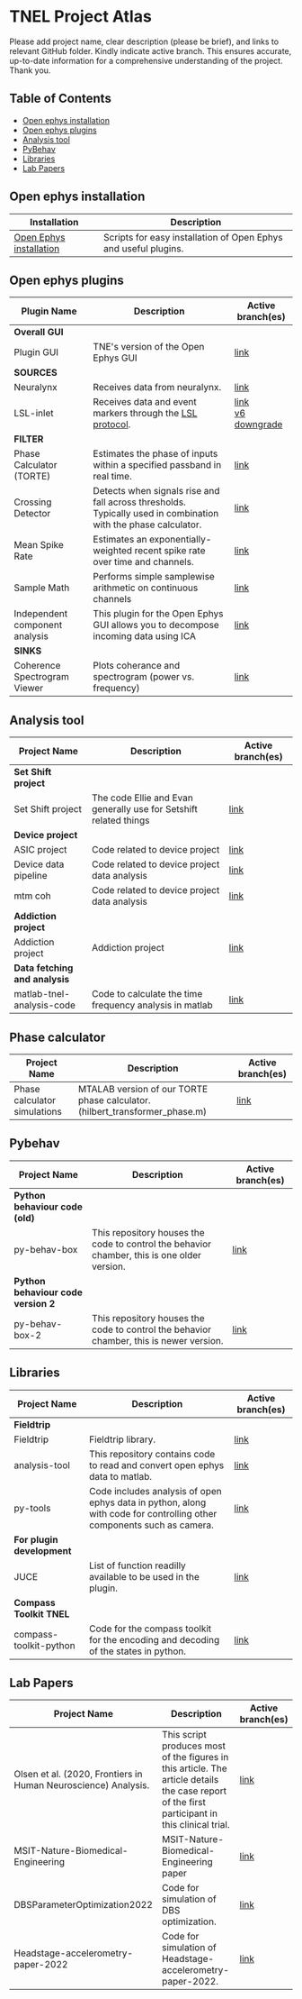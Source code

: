 # TNEL Project Atlas
Please add project name, clear description (please be brief), and links to relevant GitHub folder. Kindly indicate active branch. This ensures accurate, up-to-date information for a comprehensive understanding of the project. Thank you.


## Table of Contents
* [Open ephys installation](#open-ephys-plugins)
* [Open ephys plugins](#open-ephys-installation)
* [Analysis tool](#analysis-tool)
* [PyBehav](#pybehav)
* [Libraries](#libraries)
* [Lab Papers](#lab-papers)

## Open ephys installation
| Installation | Description |
| --- | --- | 
| [Open Ephys installation](https://github.com/tne-lab/oep-installation.git) | Scripts for easy installation of Open Ephys and useful plugins.

## Open ephys plugins
| Plugin Name | Description | Active branch(es) |
| --- | --- | --- |
| **Overall GUI**| |  |
| Plugin GUI | TNE's version of the Open Ephys GUI  | [link](https://github.com/tne-lab/plugin-GUI) |
| **SOURCES**| |  |
| Neuralynx | Receives data from neuralynx. | [link](https://github.com/tne-lab/neuralynx-plugin.git)|
| LSL-inlet | Receives data and event markers through the [LSL protocol](https://labstreaminglayer.org/#/). | [link](https://github.com/tne-lab/LSL-inlet) <br /> [v6 downgrade](https://github.com/tne-lab/LSL-inlet/tree/v6-downgrade) |
| **FILTER**| |  |
| Phase Calculator (TORTE) | Estimates the phase of inputs within a specified passband in real time. | [link](https://github.com/tne-lab/TORTE.git)
| Crossing Detector | Detects when signals rise and fall across thresholds. Typically used in combination with the phase calculator.  | [link](https://github.com/tne-lab/crossing-detector) |
| Mean Spike Rate | Estimates an exponentially-weighted recent spike rate over time and channels. | [link](https://github.com/tne-lab/mean-spike-rate/tree/master) |
| Sample Math | Performs simple samplewise arithmetic on continuous channels  | [link](https://github.com/tne-lab/sample-math/tree/master) |
| Independent component analysis | This plugin for the Open Ephys GUI allows you to decompose incoming data using ICA | [link](https://github.com/tne-lab/ica-plugin.git) |
| **SINKS**| |  |
| Coherence Spectrogram Viewer | Plots coherance and spectrogram (power vs. frequency)  | [link](https://github.com/tne-lab/Coherence-Spectrogram-Viewer) |

## Analysis tool
| Project Name | Description | Active branch(es) |
| --- | --- | --- |
| **Set Shift project**| |  |
|Set Shift project|The code Ellie and Evan generally use for Setshift related things|[link](https://github.com/tne-lab/ee-lib)|
| **Device project**| |  |
|ASIC project|Code related to device project|[link](https://github.com/tne-lab/ASIC-testing-v2.git)|
|Device data pipeline|Code related to device project data analysis|[link](https://github.com/tne-lab/device-data-pipeline.git)|
|mtm coh|Code related to device project data analysis|[link](https://github.com/tne-lab/mtm-coh.git)|
| **Addiction project**| |  |
|Addiction project|Addiction project|[link](https://github.com/tne-lab/addiction_project2)|
| **Data fetching and analysis**| |  |
| matlab-tnel-analysis-code | Code to calculate the time frequency analysis in matlab | [link](https://github.com/tne-lab/matlab-tnel-analysis-code.git) |

## Phase calculator
| Project Name | Description | Active branch(es) |
| --- | --- | --- |
| Phase calculator simulations| MTALAB version of our TORTE phase calculator. (hilbert_transformer_phase.m) | [link](https://github.com/tne-lab/closed-loop-matlab/blob/master/simulation/hilbert_transformer_phase.m) |

## Pybehav
| Project Name | Description | Active branch(es) |
| --- | --- | --- |
| **Python behaviour code (old)**| |  |
| py-behav-box | This repository houses the code to control the behavior chamber, this is one older version. | [link](https://github.com/tne-lab/py-behav-box.git) |
| **Python behaviour code version 2**| |  |
| py-behav-box-2 | This repository houses the code to control the behavior chamber, this is newer version. | [link](https://github.com/tne-lab/py-behav-box-v2.git) |

## Libraries
| Project Name | Description | Active branch(es) |
| --- | --- | --- |
| **Fieldtrip**| |  |
| Fieldtrip | Fieldtrip library. | [link](https://www.fieldtriptoolbox.org/download/) |
| analysis-tool | This repository contains code to read and convert open ephys data to matlab. | [link](https://github.com/tne-lab/analysis-tools.git) |
| py-tools | Code includes analysis of open ephys data in python, along with code for controlling other components such as camera. | [link](https://github.com/tne-lab/py-tools.git) |
| **For plugin development**| |  |
| JUCE| List of function readilly available to be used in the plugin. | [link](https://docs.juce.com/develop/index.html) |
| **Compass Toolkit TNEL**| |  |
| compass-toolkit-python| Code for the compass toolkit for the encoding and decoding of the states in python. | [link](https://github.com/tne-lab/compass-toolkit-python.git) |

## Lab Papers
| Project Name | Description | Active branch(es) |
| --- | --- | --- |
| Olsen et al. (2020, Frontiers in Human Neuroscience) Analysis. | This script produces most of the figures in this article. The article details the case report of the first participant in this clinical trial.| [link](https://github.com/tne-lab/Olsen-et-al-2020.git) |
| MSIT-Nature-Biomedical-Engineering | MSIT-Nature-Biomedical-Engineering paper  | [link](https://github.com/tne-lab/MSIT-Nature-Biomedical-Engineering.git) |
| DBSParameterOptimization2022 | Code for simulation of DBS optimization. | [link](https://github.com/tne-lab/DBSParameterOptimization2022.git) |
| Headstage-accelerometry-paper-2022 | Code for simulation of Headstage-accelerometry-paper-2022. | [link](https://github.com/tne-lab/Headstage-accelerometry-paper-2022.git) |
